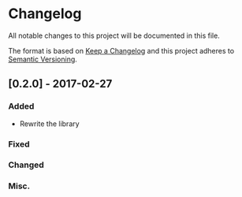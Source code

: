 # Changelog

All notable changes to this project will be documented in this file.

The format is based on [Keep a Changelog] and this project adheres to
[Semantic Versioning].

## [0.2.0] - 2017-02-27

### Added

- Rewrite the library

### Fixed

### Changed

### Misc.

[Keep a Changelog]: http://keepachangelog.com/en/1.0.0/
[Semantic Versioning]: http://semver.org/spec/v2.0.0.html

